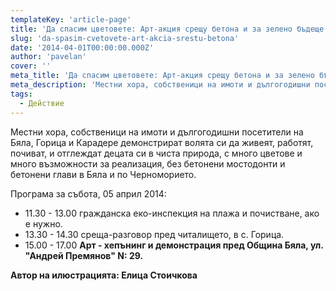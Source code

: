 ```yaml
---
templateKey: 'article-page'
title: 'Да спасим цветовете: Арт-акция срещу бетона и за зелено бъдеще и устойчив поминък в Бяла и по Черноморието'
slug: 'da-spasim-cvetovete-art-akcia-srestu-betona'
date: '2014-04-01T00:00:00.000Z'
author: 'pavelan'
cover: ''
meta_title: 'Да спасим цветовете: Арт-акция срещу бетона и за зелено бъдеще и устойчив поминък в Бяла и по Черноморието'
meta_description: 'Местни хора, собственици на имоти и дългогодишни посетители на Бяла, Горица и Карадере демонстрират волята си да живеят, работят, почиват, и отглеждат децата си в чиста природа, с много цветове и много възможности за реализация, без бетонени мостодонти и бетонени глави в Бяла и по Черноморието.'
tags:
  - Действие
---
```


Местни хора, собственици на имоти и дългогодишни посетители на Бяла, Горица и Карадере демонстрират волята си да живеят, работят, почиват, и отглеждат децата си в чиста природа, с много цветове и много възможности за реализация, без бетонени мостодонти и бетонени глави в Бяла и по Черноморието.

Програма за събота, 05 април 2014:

- 11.30 - 13.00 гражданска еко-инспекция на плажа и почистване, ако е нужно.
- 13.30 - 14.30 среща-разговор пред читалището, в с. Горица.
- 15.00 - 17.00 **Арт - хепънинг и демонстрация пред Община Бяла, ул. "Андрей Премянов" N: 29.**

**Автор на илюстрацията: Елица Стоичкова**
